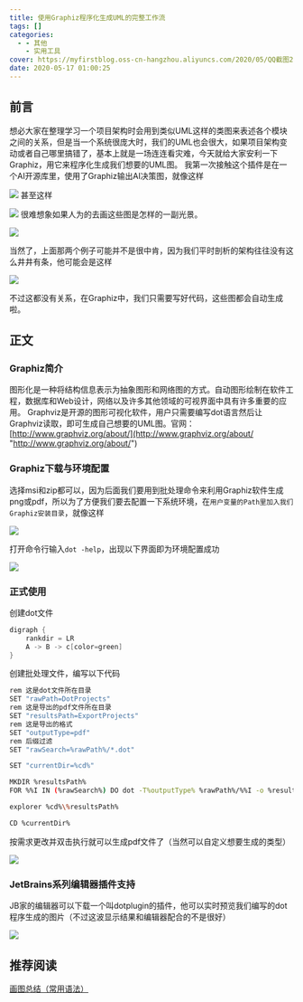 ```yaml
---
title: 使用Graphiz程序化生成UML的完整工作流
tags: []
categories:
  - - 其他
    - 实用工具
cover: https://myfirstblog.oss-cn-hangzhou.aliyuncs.com/2020/05/QQ截图20200516230456.png
date: 2020-05-17 01:00:25
---
```


<meta name="referrer" content="no-referrer" />



## 前言

想必大家在整理学习一个项目架构时会用到类似UML这样的类图来表述各个模块之间的关系，但是当一个系统很庞大时，我们的UML也会很大，如果项目架构变动或者自己哪里搞错了，基本上就是一场连连看灾难，今天就给大家安利一下Graphiz，用它来程序化生成我们想要的UML图。 我第一次接触这个插件是在一个AI开源库里，使用了Graphiz输出AI决策图，就像这样 

![](https://myfirstblog.oss-cn-hangzhou.aliyuncs.com/2020/05/QQ截图20200516230456.png) 甚至这样 

![](https://myfirstblog.oss-cn-hangzhou.aliyuncs.com/2020/05/QQ截图20200516230517.png) 很难想象如果人为的去画这些图是怎样的一副光景。 

![](https://myfirstblog.oss-cn-hangzhou.aliyuncs.com/2020/05/QQ截图20200516231020.png) 

当然了，上面那两个例子可能并不是很中肯，因为我们平时剖析的架构往往没有这么井井有条，他可能会是这样 

![](https://myfirstblog.oss-cn-hangzhou.aliyuncs.com/2020/05/QQ截图20200516231358.png) 

不过这都没有关系，在Graphiz中，我们只需要写好代码，这些图都会自动生成啦。

## 正文

### Graphiz简介

图形化是一种将结构信息表示为抽象图形和网络图的方式。自动图形绘制在软件工程，数据库和Web设计，网络以及许多其他领域的可视界面中具有许多重要的应用。 Graphviz是开源的图形可视化软件，用户只需要编写dot语言然后让Graphviz读取，即可生成自己想要的UML图。官网：[http://www.graphviz.org/about/](http://www.graphviz.org/about/ "http://www.graphviz.org/about/")

### Graphiz下载与环境配置

 选择msi和zip都可以，因为后面我们要用到批处理命令来利用Graphiz软件生成png或pdf，所以为了方便我们要去配置一下系统环境，在`用户变量的Path里加入我们Graphiz安装目录`，就像这样

 ![](https://myfirstblog.oss-cn-hangzhou.aliyuncs.com/2020/05/QQ截图20200516233430.png) 

打开命令行输入`dot -help`，出现以下界面即为环境配置成功

![](https://myfirstblog.oss-cn-hangzhou.aliyuncs.com/2020/05/QQ截图20200516233652.png)

### 正式使用

创建dot文件

```d
digraph {
    rankdir = LR
    A -> B -> c[color=green]
}
```

创建批处理文件，编写以下代码

```bash
rem 这是dot文件所在目录
SET "rawPath=DotProjects"
rem 这是导出的pdf文件所在目录
SET "resultsPath=ExportProjects"
rem 这是导出的格式
SET "outputType=pdf"
rem 后缀过滤
SET "rawSearch=%rawPath%/*.dot"

SET "currentDir=%cd%"

MKDIR %resultsPath%
FOR %%I IN (%rawSearch%) DO dot -T%outputType% %rawPath%/%%I -o %resultsPath%/%%I.pdf

explorer %cd%\%resultsPath%

CD %currentDir%
```

按需求更改并双击执行就可以生成pdf文件了（当然可以自定义想要生成的类型） 

![](https://myfirstblog.oss-cn-hangzhou.aliyuncs.com/2020/05/QQ截图20200517005551.png)

### JetBrains系列编辑器插件支持

JB家的编辑器可以下载一个叫dotplugin的插件，他可以实时预览我们编写的dot程序生成的图片（不过这波显示结果和编辑器配合的不是很好） 

![](https://myfirstblog.oss-cn-hangzhou.aliyuncs.com/2020/05/QQ截图20200516234955.png)

## 推荐阅读

[画图总结（常用语法）](https://www.cnblogs.com/shuqin/p/11897207.html "画图总结（常用语法）")